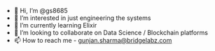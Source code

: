 - 👋 Hi, I’m @gs8685
- 👀 I’m interested in just engineering the systems
- 🌱 I’m currently learning Elixir
- 💞️ I’m looking to collaborate on Data Science / Blockchain platforms
- 📫 How to reach me - gunjan.sharma@bridgelabz.com

<!---
gs8685/gs8685 is a ✨ special ✨ repository because its `README.md` (this file) appears on your GitHub profile.
You can click the Preview link to take a look at your changes.
--->
